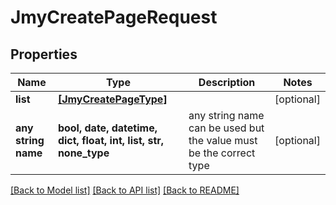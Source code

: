 # JmyCreatePageRequest


## Properties
Name | Type | Description | Notes
------------ | ------------- | ------------- | -------------
**list** | [**[JmyCreatePageType]**](JmyCreatePageType.md) |  | [optional] 
**any string name** | **bool, date, datetime, dict, float, int, list, str, none_type** | any string name can be used but the value must be the correct type | [optional]

[[Back to Model list]](../README.md#documentation-for-models) [[Back to API list]](../README.md#documentation-for-api-endpoints) [[Back to README]](../README.md)


